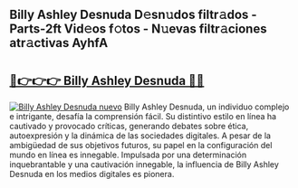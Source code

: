 ## Billy Ashley Desnuda D𝚎sn𝚞dos filtr𝚊dos - Parts-2ft Vid𝚎os f𝚘tos - N𝚞evas filtr𝚊ciones atr𝚊ctivas AyhfA

# <h2><a href="http://mbati9.tromn.icu/?c=Billy+Ashley+Desnuda">🔗👉👉👉 Billy Ashley Desnuda 🔗🔗</a></h2>

[![Billy Ashley Desnuda nuevo](https://i.imgur.com/pEAQMta.gif)](http://mbati9.tromn.icu/?c=Billy+Ashley+Desnuda)
Billy Ashley Desnuda, un individuo complejo e intrigante, desafía la comprensión fácil. Su distintivo estilo en línea ha cautivado y provocado críticas, generando debates sobre ética, autoexpresión y la dinámica de las sociedades digitales. A pesar de la ambigüedad de sus objetivos futuros, su papel en la configuración del mundo en línea es innegable. Impulsada por una determinación inquebrantable y una cautivación innegable, la influencia de Billy Ashley Desnuda en los medios digitales es pionera.
